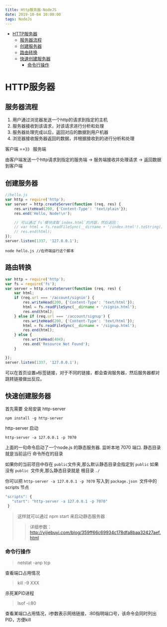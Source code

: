```yaml
---
title: Http服务器-NodeJS
date: 2019-10-04 10:00:00
tags: NodeJs
---
```


<!-- @import "[TOC]" {cmd="toc" depthFrom=1 depthTo=6 orderedList=false} -->
<!-- code_chunk_output -->

- [HTTP服务器](#http服务器)
  - [服务器流程](#服务器流程)
  - [创建服务器](#创建服务器)
  - [路由转换](#路由转换)
  - [快速创建服务器](#快速创建服务器)
    - [命令行操作](#命令行操作)

<!-- /code_chunk_output -->

# HTTP服务器

## 服务器流程

1. 用户通过浏览器发送一个http的请求到指定的主机
2. 服务器接收到该请求，对该请求进行分析和处理
3. 服务器处理完成以后，返回对应的数据到用户机器
4. 浏览器接收服务器返回的数据，并根据接收到的进行分析和处理

客户端  ==》》  服务端

由客户端发送一个http请求到指定的服务端 -> 服务端接收并处理请求 -> 返回数据到客户端

## 创建服务器

```js
//hello.js
var http = require('http');
var server = http.createServer(function (req, res) {
    res.writeHead(200, {'Content-Type': 'text/plain'});
    res.end('Hello, Node!\n');

    // 可以通过`fs`模块读取`index.html`的内容，然后返回：
    // var html = fs.readFileSync(__dirname + '/index.html').toString();
    // res.end(html);
});
server.listen(1337, '127.0.0.1');
```

```shell
node hello.js //在终端运行这个脚本
```

## 路由转换

```js
var http = require('http');
var fs = require('fs');
var server = http.createServer(function (req, res) {
    var html;
    if (req.url === '/account/signin') {
        res.writeHead(200, {'Content-Type': 'text/html'});
        html = fs.readFileSync(__dirname + '/signin.html');
        res.end(html);
    } else if (req.url === '/account/signup') {
        res.writeHead(200, {'Content-Type': 'text/html'});
        html = fs.readFileSync(__dirname + '/signup.html');
        res.end(html);
    } else {
        res.writeHead(404);
        res.end('Resource Not Found');
    }

});
server.listen(1337, '127.0.0.1');
```

可以在首页设置`a`标签链接，对于不同的链接，都会查询服务器，然后服务器都对跳转链接做出反应。

## 快速创建服务器

首先需要 全局安装 http-server

```
npm install -g http-server
```

http-server 启动

```
http-server -a 127.0.0.1 -p 7070
```

上面的一句命令启动了一个node.js 的静态服务器. 监听本地 7070 端口.
静态目录就是当前运行 命令所在的目录

如果你的当前项目中存在 `public`文件夹,那么默认静态目录会指定到 `public`
如果没有 `public `文件夹,那么静态目录就是 根目录 `./`

你可以把 `http-server -a 127.0.0.1 -p 7070` 写入到 `package.json `文件中的 scripts 节点

```js
"scripts": {
   "start": "http-server -a 127.0.0.1 -p 7070"
 }
```

> 这样就可以通过  npm start 来启动静态服务器
>
> > 详细参数：http://yijiebuyi.com/blog/359ff66c69934c178dfa8baa32427aef.html

### 命令行操作

> netstat -anp tcp

查看端口占用情况

> kill -9 XXX

杀死某PID进程

> lsof -i:80

查看某端口占用情况，i参数表示网络链接，:80指明端口号，该命令会同时列出PID，方便kill